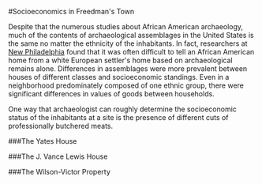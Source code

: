 #Socioeconomics in Freedman's Town

Despite that the numerous studies about African American archaeology, much of the contents of archaeological assemblages in the United States is the same no matter the ethnicity of the inhabitants. In fact, researchers at [New Philadelphia](http://www.histarch.illinois.edu/NP/history.html) found that it was often difficult to tell an African American home from a white European settler's home based on archaeological remains alone. Differences in assemblages were more prevalent between houses of different classes and socioeconomic standings. Even in a neighborhood predominately composed of one ethnic group, there were significant differences in values of goods between households.

One way that archaeologist can roughly determine the socioeconomic status of the inhabitants at a site is the presence of different cuts of professionally butchered meats. 

###The Yates House

###The J. Vance Lewis House

###The Wilson-Victor Property
